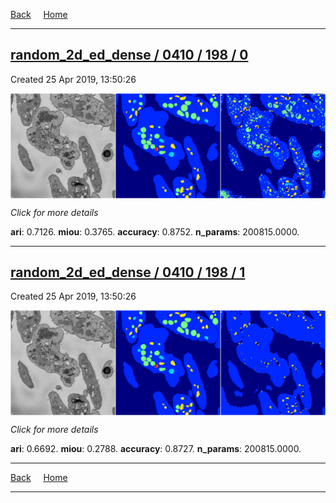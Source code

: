 
[Back](..)&nbsp;&nbsp;&nbsp;&nbsp;&nbsp;[Home](https://leapmanlab.github.io/snapshots)

---

<div class="summary"><a href="0"><h2>random_2d_ed_dense / 0410 / 198 / 0</h2></a><p>Created 25 Apr 2019, 13:50:26
</p><a href="0"><img src="0/media/summary.png" align="center"></a><p>
<i>Click for more details</i>
</p></div>

**ari**: 0.7126. **miou**: 0.3765. **accuracy**: 0.8752. **n_params**: 200815.0000. 

---

<div class="summary"><a href="1"><h2>random_2d_ed_dense / 0410 / 198 / 1</h2></a><p>Created 25 Apr 2019, 13:50:26
</p><a href="1"><img src="1/media/summary.png" align="center"></a><p>
<i>Click for more details</i>
</p></div>

**ari**: 0.6692. **miou**: 0.2788. **accuracy**: 0.8727. **n_params**: 200815.0000. 

---

[Back](..)&nbsp;&nbsp;&nbsp;&nbsp;&nbsp;[Home](https://leapmanlab.github.io/snapshots)

---